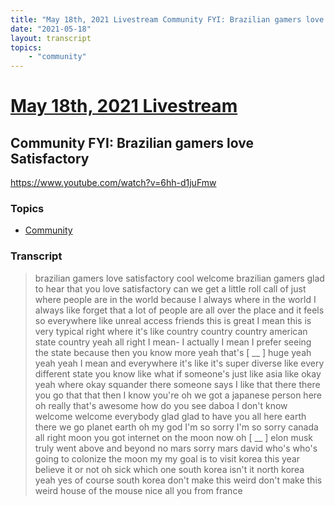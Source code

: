 ```yaml
---
title: "May 18th, 2021 Livestream Community FYI: Brazilian gamers love Satisfactory"
date: "2021-05-18"
layout: transcript
topics:
    - "community"
---
```

# [May 18th, 2021 Livestream](../2021-05-18.md)
## Community FYI: Brazilian gamers love Satisfactory
https://www.youtube.com/watch?v=6hh-d1juFmw

### Topics
* [Community](../topics/community.md)

### Transcript

> brazilian gamers love satisfactory cool welcome brazilian gamers glad to hear that you love satisfactory can we get a little roll call of just where people are in the world because I always where in the world I always like forget that a lot of people are all over the place and it feels so everywhere like unreal access friends this is great I mean this is very typical right where it's like country country country american state country yeah all right I mean- I actually I mean I prefer seeing the state because then you know more yeah that's [ __ ] huge yeah yeah yeah I mean and everywhere it's like it's super diverse like every different state you know like what if someone's just like asia like okay yeah where okay squander there someone says I like that there there you go that that then I know you're oh we got a japanese person here oh really that's awesome how do you see daboa I don't know welcome welcome everybody glad glad to have you all here earth there we go planet earth oh my god I'm so sorry I'm so sorry canada all right moon you got internet on the moon now oh [ __ ] elon musk truly went above and beyond no mars sorry mars david who's who's going to colonize the moon my my goal is to visit korea this year believe it or not oh sick which one south korea isn't it north korea yeah yes of course south korea don't make this weird don't make this weird house of the mouse nice all you from france
